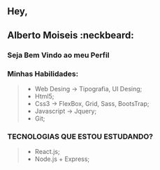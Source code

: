 
<!--
**albertomoiseisdev/albertomoiseisdev** is a ✨ _special_ ✨ repository because its `README.md` (this file) appears on your GitHub profile.

Here are some ideas to get you started:

### Hey,

- 🔭 I’m currently working on ...
- 🌱 I’m currently learning ...
- 👯 I’m looking to collaborate on ...
- 🤔 I’m looking for help with ...
- 💬 Ask me about ...
- 📫 How to reach me: ...
- 😄 Pronouns: ...
- ⚡ Fun fact: ...
-->
## Hey,

## Alberto Moiseis :neckbeard:

### Seja Bem Vindo ao meu Perfil

### Minhas Habilidades:

  >- Web Desing -> Tipografia, UI Desing;
  >- Html5;
  >- Css3 -> FlexBox, Grid, Sass, BootsTrap;
  >- Javascript -> Jquery;
  >- Git;


### TECNOLOGIAS QUE ESTOU ESTUDANDO?
 >- React.js;
 >- Node.js + Express;


